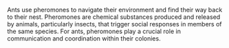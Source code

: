 Ants use pheromones to navigate their environment and find their way back to their nest. Pheromones are chemical substances produced and released by animals, particularly insects, that trigger social responses in members of the same species. For ants, pheromones play a crucial role in communication and coordination within their colonies.
